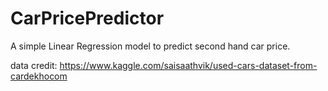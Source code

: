 # CarPricePredictor

A simple Linear Regression model to predict second hand car price.


data credit:
https://www.kaggle.com/saisaathvik/used-cars-dataset-from-cardekhocom
